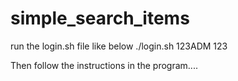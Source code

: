 # simple_search_items

run the login.sh file like below
./login.sh 123ADM 123

Then follow the instructions in the program....
